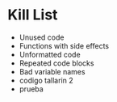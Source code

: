 Kill List
=========
* Unused code
* Functions with side effects
* Unformatted code
* Repeated code blocks
* Bad variable names
* codigo tallarin 2
* prueba
